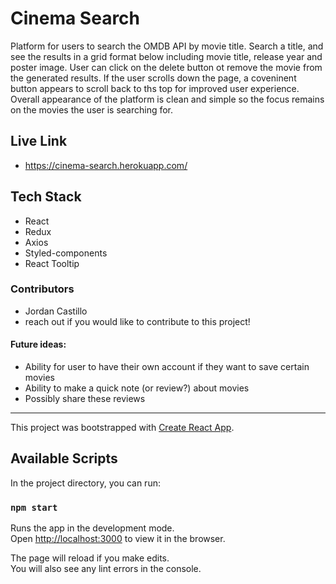 # Cinema Search 
Platform for users to search the OMDB API by movie title. Search a title, and see the results in a grid format below including movie title, release year and poster image. User can click on the delete button ot remove the movie from the generated results. If the user scrolls down the page, a coveninent button appears to scroll back to ths top for improved user experience. Overall appearance of the platform is clean and simple so the focus remains on the movies the user is searching for. 

## Live Link
- https://cinema-search.herokuapp.com/

## Tech Stack 
- React
- Redux 
- Axios 
- Styled-components
- React Tooltip 

### Contributors 
- Jordan Castillo 
- reach out if you would like to contribute to this project!

#### Future ideas: 
- Ability for user to have their own account if they want to save certain movies 
- Ability to make a quick note (or review?) about movies 
- Possibly share these reviews 

----

This project was bootstrapped with [Create React App](https://github.com/facebook/create-react-app).

## Available Scripts

In the project directory, you can run:

### `npm start`

Runs the app in the development mode.<br />
Open [http://localhost:3000](http://localhost:3000) to view it in the browser.

The page will reload if you make edits.<br />
You will also see any lint errors in the console.
